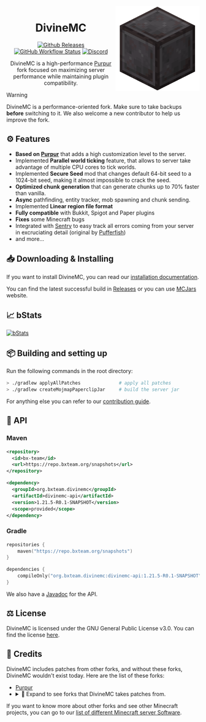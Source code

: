 <img src="/public/logo.png" height="220" alt="DivineMC Face" align="right">
<div align="center">

# DivineMC

[![Github Releases](https://img.shields.io/badge/Download-Releases-blue?&style=for-the-badge)](https://github.com/BX-Team/DivineMC/releases)
[![GitHub Workflow Status](https://img.shields.io/github/actions/workflow/status/BX-Team/DivineMC/build.yml?logo=GoogleAnalytics&logoColor=ffffff&style=for-the-badge)](https://github.com/BX-Team/DivineMC/actions)
[![Discord](https://img.shields.io/discord/931595732752953375?color=5865F2&label=discord&style=for-the-badge)](https://discord.gg/p7cxhw7E2M)

DivineMC is a high-performance [Purpur](https://github.com/PurpurMC/Purpur) fork focused on maximizing server performance while maintaining plugin compatibility.
  
</div>

> [!WARNING]  
> DivineMC is a performance-oriented fork. Make sure to take backups **before** switching to it. We also welcome a new contributor to help us improve the fork.

## ⚙️ Features
- **Based on [Purpur](https://github.com/PurpurMC/Purpur)** that adds a high customization level to the server.
- Implemented **Parallel world ticking** feature, that allows to server take advantage of multiple CPU cores to tick worlds.
- Implemented **Secure Seed** mod that changes default 64-bit seed to a 1024-bit seed, making it almost impossible to crack the seed.
- **Optimized chunk generation** that can generate chunks up to 70% faster than vanilla.
- **Async** pathfinding, entity tracker, mob spawning and chunk sending.
- Implemented **Linear region file format**
- **Fully compatible** with Bukkit, Spigot and Paper plugins
- **Fixes** some Minecraft bugs
- Integrated with [Sentry](https://sentry.io/welcome/) to easy track all errors coming from your server in excruciating detail (original by [Pufferfish](https://github.com/pufferfish-gg/Pufferfish))
- and more...

## 📥 Downloading & Installing
If you want to install DivineMC, you can read our [installation documentation](https://bxteam.org/docs/divinemc/getting-started/installation).

You can find the latest successful build in [Releases](https://github.com/BX-Team/DivineMC/releases) or you can use [MCJars](https://mcjars.app/DIVINEMC/versions) website.

## 📈 bStats
[![bStats](https://bstats.org/signatures/server-implementation/DivineMC.svg)](https://bstats.org/plugin/server-implementation/DivineMC)

## 📦 Building and setting up
Run the following commands in the root directory:

```bash
> ./gradlew applyAllPatches              # apply all patches
> ./gradlew createMojmapPaperclipJar     # build the server jar
```

For anything else you can refer to our [contribution guide](https://bxteam.org/docs/divinemc/development/contributing).

## 🧪 API

### Maven
```xml
<repository>
  <id>bx-team</id>
  <url>https://repo.bxteam.org/snapshots</url>
</repository>
```
```xml
<dependency>
  <groupId>org.bxteam.divinemc</groupId>
  <artifactId>divinemc-api</artifactId>
  <version>1.21.5-R0.1-SNAPSHOT</version>
  <scope>provided</scope>
</dependency>
```

### Gradle
```kotlin
repositories {
    maven("https://repo.bxteam.org/snapshots")
}
```
```kotlin
dependencies {
    compileOnly("org.bxteam.divinemc:divinemc-api:1.21.5-R0.1-SNAPSHOT")
}
```

We also have a [Javadoc](https://repo.bxteam.org/javadoc/snapshots/org/bxteam/divinemc/divinemc-api/1.21.5-R0.1-SNAPSHOT/raw/index.html) for the API.

## ⚖️ License
DivineMC is licensed under the GNU General Public License v3.0. You can find the license [here](LICENSE).

## 📜 Credits
DivineMC includes patches from other forks, and without these forks, DivineMC wouldn't exist today. Here are the list of these forks:

- [Purpur](https://github.com/PurpurMC/Purpur)
- <details>
    <summary>📜 Expand to see forks that DivineMC takes patches from.</summary>
    <p>
      • <a href="https://github.com/Bloom-host/Petal">Petal</a><br>
      • <a href="https://github.com/fxmorin/carpet-fixes">Carpet Fixes</a><br>
      • <a href="https://github.com/ProjectEdenGG/Parchment">Parchment</a><br>
      • <a href="https://github.com/LeavesMC/Leaves">Leaves</a><br>
      • <a href="https://github.com/KaiijuMC/Kaiiju">Kaiiju</a><br>
      • <a href="https://github.com/SparklyPower/SparklyPaper">SparklyPaper</a><br>
      • <a href="https://github.com/plasmoapp/matter">Matter</a><br>
      • <a href="https://github.com/CraftCanvasMC/Canvas">Canvas</a><br>
    </p>
</details>

If you want to know more about other forks and see other Minecraft projects, you can go to our [list of different Minecraft server Software](https://gist.github.com/NONPLAYT/48742353af8ae36bcef5d1c36de9730a).
